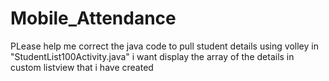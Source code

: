 # Mobile_Attendance
PLease help me correct the java code to pull student details using volley in "StudentList100Activity.java"
i want display the array of the details in custom listview that i have created
